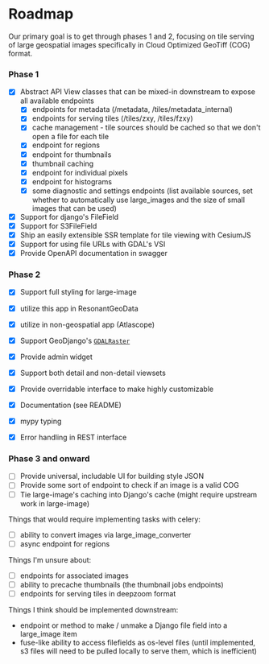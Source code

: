 # Roadmap

Our primary goal is to get through phases 1 and 2, focusing on tile serving of
large geospatial images specifically in Cloud Optimized GeoTiff (COG) format.

### Phase 1

- [x] Abstract API View classes that can be mixed-in downstream to expose all available endpoints
  - [x] endpoints for metadata (/metadata, /tiles/metadata_internal)
  - [x] endpoints for serving tiles (/tiles/zxy, /tiles/fzxy)
  - [x] cache management - tile sources should be cached so that we don't open a file for each tile
  - [x] endpoint for regions
  - [x] endpoint for thumbnails
  - [x] thumbnail caching
  - [x] endpoint for individual pixels
  - [x] endpoint for histograms
  - [x] some diagnostic and settings endpoints (list available sources, set whether to automatically use large_images and the size of small images that can be used)
- [x] Support for django's FileField
- [x] Support for S3FileField
- [x] Ship an easily extensible SSR template for tile viewing with CesiumJS
- [x] Support for using file URLs with GDAL's VSI
- [x] Provide OpenAPI documentation in swagger

### Phase 2

- [x] Support full styling for large-image
- [x] utilize this app in ResonantGeoData
- [x] utilize in non-geospatial app (Atlascope)
- [x] Support GeoDjango's [`GDALRaster`](https://docs.djangoproject.com/en/4.0/ref/contrib/gis/gdal/#django.contrib.gis.gdal.GDALRaster)
- [x] Provide admin widget
- [x] Support both detail and non-detail viewsets
- [x] Provide overridable interface to make highly customizable
- [x] Documentation (see README)
- [x] mypy typing
- [x] Error handling in REST interface


### Phase 3 and onward

- [ ] Provide universal, includable UI for building style JSON
- [ ] Provide some sort of endpoint to check if an image is a valid COG
- [ ] Tie large-image's caching into Django's cache (might require upstream work in large-image)

Things that would require implementing tasks with celery:

- [ ] ability to convert images via large_image_converter
- [ ] async endpoint for regions

Things I'm unsure about:

- [ ] endpoints for associated images
- [ ] ability to precache thumbnails (the thumbnail jobs endpoints)
- [ ] endpoints for serving tiles in deepzoom format

Things I think should be implemented downstream:

- endpoint or method to make / unmake a Django file field into a large_image item
- fuse-like ability to access filefields as os-level files (until implemented, s3 files will need to be pulled locally to serve them, which is inefficient)
